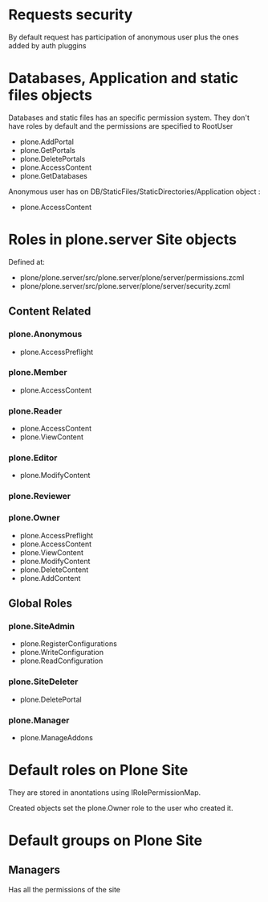 # Requests security

By default request has participation of anonymous user plus the ones added by auth pluggins

# Databases, Application and static files objects

Databases and static files has an specific permission system. They don't have roles by default
and the permissions are specified to RootUser

 * plone.AddPortal
 * plone.GetPortals
 * plone.DeletePortals
 * plone.AccessContent
 * plone.GetDatabases

Anonymous user has on DB/StaticFiles/StaticDirectories/Application object :

 * plone.AccessContent

# Roles in plone.server Site objects

Defined at:

 * plone/plone.server/src/plone.server/plone/server/permissions.zcml
 * plone/plone.server/src/plone.server/plone/server/security.zcml

## Content Related

### plone.Anonymous

 * plone.AccessPreflight

### plone.Member

 * plone.AccessContent

### plone.Reader

 * plone.AccessContent
 * plone.ViewContent

### plone.Editor

 * plone.ModifyContent

### plone.Reviewer

### plone.Owner

 * plone.AccessPreflight
 * plone.AccessContent
 * plone.ViewContent
 * plone.ModifyContent
 * plone.DeleteContent
 * plone.AddContent


## Global Roles

### plone.SiteAdmin

 * plone.RegisterConfigurations
 * plone.WriteConfiguration
 * plone.ReadConfiguration

### plone.SiteDeleter

 * plone.DeletePortal

### plone.Manager

 * plone.ManageAddons


# Default roles on Plone Site

They are stored in anontations using IRolePermissionMap.

Created objects set the plone.Owner role to the user who created it.

# Default groups on Plone Site

## Managers

Has all the permissions of the site